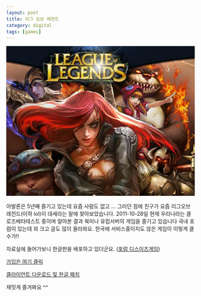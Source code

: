 ```yaml
---
layout: post
title: 리그 오브 레전드
category: digital
tags: [games]
---
```

![League of Legends](/images/posts/lol_01.jpg)

아발론은 5년째 즐기고 있는데 요즘 사람도 없고 ... 그러던 참에 친구가 요즘 리그오브레전드(이하 lol)이 대세라는 말에 찾아보았습니다.
2011-10-28일 현제 우리나라는 클로즈베타테스트 중이며 알아본 결과 북미나 유럽서버의 게임을 즐기고 있습니다
국내 포럼이 있는데 꾀 크고 글도 많이 올라와요. 한국에 서비스중이지도 않은 게임이 이렇게 클수가!!

자료실에 들어가보니 한글판을 배포하고 있더군요. ([포럼 디스이즈게임](http://www.thisisgame.com/lol/))

[가입은 여기 클릭](https://signup.leagueoflegends.com/en/signup/index)

[클라이언트 다운로드 및 한글 패치](http://www.thisisgame.com/board/list.php?category=13729)

재밋게 즐겨봐요 ^^